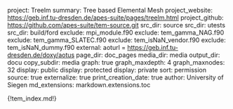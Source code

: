 project: Treelm
summary: Tree based Elemental Mesh
project_website: https://geb.inf.tu-dresden.de/apes-suite/pages/treelm.html
project_github: https://github.com/apes-suite/tem-source.git
src_dir: source
src_dir: utests
src_dir: build/ford
exclude: mpi_module.f90
exclude: tem_gamma_NAG.f90
exclude: tem_gamma_SLATEC.f90
exclude: tem_isNaN_vendor.f90
exclude: tem_isNaN_dummy.f90
external: aoturl = https://geb.inf.tu-dresden.de/doxy/aotus
page_dir: doc_pages
media_dir: media
output_dir: docu
copy_subdir: media
graph: true
graph_maxdepth: 4
graph_maxnodes: 32
display: public
display: protected
display: private
sort: permission
source: true
externalize: true
print_creation_date: true
author: University of Siegen
md_extensions: markdown.extensions.toc

{!tem_index.md!}
